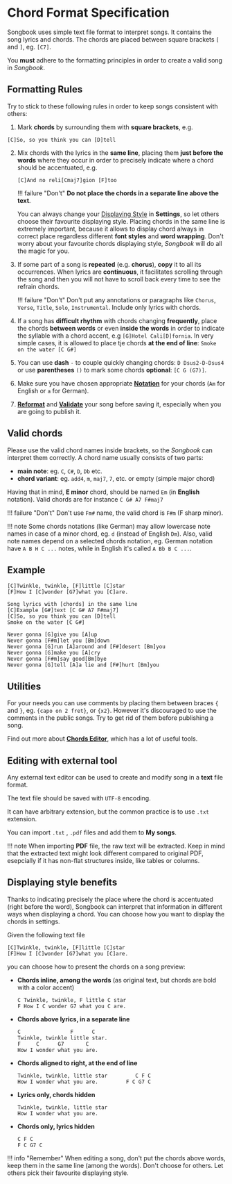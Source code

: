 # Chord Format Specification

Songbook uses simple text file format to interpret songs.
It contains the song lyrics and chords.
The chords are placed between square brackets `[` and `]`, eg. `[C7]`.

You **must** adhere to the formatting principles in order to create a valid song in *Songbook*.

## Formatting Rules
Try to stick to these following rules in order to keep songs consistent with others:

1. Mark **chords** by surrounding them with **square brackets**, e.g.
```
[C]So, so you think you can [D]tell
```

2.  Mix chords with the lyrics in the **same line**, placing them **just before the words** 
    where they occur in order to precisely indicate where a chord should be accentuated, e.g. 
    ```
    [C]And no reli[Cmaj7]gion [F]too
    ```

    !!! failure "Don't"
        **Do not place the chords in a separate line above the text**.

    You can always change your [Displaying Style](./displaying-styles.md) in **Settings**,
    so let others choose their favourite displaying style.
    Placing chords in the same line is extremely important, 
    because it allows to display chord always in correct place regardless different 
    **font styles** and **word wrapping**. 
    Don't worry about your favourite chords displaying style,
    *Songbook* will do all the magic for you.

3.  If some part of a song is **repeated** (e.g. **chorus**), **copy** it to all its occurrences. 
    When lyrics are **continuous**, it facilitates scrolling through the song and 
    then you will not have to scroll back every time to see the refrain chords. 

    !!! failure "Don't"
        Don't put any annotations or paragraphs like `Chorus`, `Verse`, `Title`, `Solo`, `Instrumental`. 
        Include only lyrics with chords.

4. If a song has **difficult rhythm** with chords changing **frequently**,
place the chords **between words** or even **inside the words** in order to indicate 
the syllable with a chord accent, e.g `[G]Hotel Cali[D]fornia`. 
In very simple cases, it is allowed to place tje chords **at the end of line**: `Smoke on the water [C G#]`

5. You can use **dash** `-` to couple quickly changing chords: 
`D Dsus2-D-Dsus4` or use **parentheses** `()` to mark some chords **optional**: `[C G (G7)]`.

6. Make sure you have chosen appropriate [**Notation**](./chords-notations.md) for your chords
(`Am` for English or `a` for German).

7. [**Reformat**](./chords-editor.md#tools) and [**Validate**](./chords-editor.md#tools) your song before saving it, 
especially when you are going to publish it.

## Valid chords
Please use the valid chord names inside brackets, so the *Songbook* can interpret them correctly.
A chord name usually consists of two parts:

- **main note**: eg. `C`, `C#`, `D`, `Db` etc.
- **chord variant**: eg. `add4`, `m`, `maj7`, `7`, etc. or empty (simple major chord)

Having that in mind, **E minor** chord, should be named `Em` (in **English** notation).
Valid chords are for instance `C G# A7 F#maj7`

!!! failure "Don't"
    Don't use `Fm#` name, the valid chord is `F#m` (F sharp minor).

!!! note
    Some chords notations (like German) may allow lowercase note names in case of a minor chord, eg. `d` (instead of English `Dm`).
    Also, valid note names depend on a selected chords notation, eg. German notation have `A B H C ...` notes, while in English it's called `A Bb B C ...`.

## Example
```
[C]Twinkle, twinkle, [F]little [C]star
[F]How I [C]wonder [G7]what you [C]are.

Song lyrics with [chords] in the same line
[C]Example [G#]text [C G# A7 F#maj7]
[C]So, so you think you can [D]tell
Smoke on the water [C G#]

Never gonna [G]give you [A]up
Never gonna [F#m]let you [Bm]down
Never gonna [G]run [A]around and [F#]desert [Bm]you
Never gonna [G]make you [A]cry
Never gonna [F#m]say good[Bm]bye
Never gonna [G]tell [A]a lie and [F#]hurt [Bm]you
```

## Utilities
For your needs you can use comments by placing them between braces `{` and `}`,
eg. `{capo on 2 fret}`, or `{x2}`.
However it's discouraged to use the comments in the public songs.
Try to get rid of them before publishing a song.

Find out more about [**Chords Editor**](./chords-editor.md), which has a lot of useful tools.

## Editing with external tool
Any external text editor can be used to create and modify song in a **text** file format.

The text file should be saved with `UTF-8` encoding.

It can have arbitrary extension, but the common practice is to use `.txt` extension.

You can import `.txt` , `.pdf` files and add them to **My songs**.

!!! note
    When importing **PDF** file, the raw text will be extracted.
    Keep in mind that the extracted text might look different compared to original PDF,
    esepcially if it has non-flat structures inside, like tables or columns.

## Displaying style benefits
Thanks to indicating precisely the place where the chord is accentuated (right before the word),
Songbook can interpret that information in different ways when displaying a chord.
You can choose how you want to display the chords in settings.

Given the following text file
```
[C]Twinkle, twinkle, [F]little [C]star
[F]How I [C]wonder [G7]what you [C]are.
```

you can choose how to present the chords on a song preview:

- **Chords inline, among the words** (as original text, but chords are bold with a color accent)
    ```
    C Twinkle, twinkle, F little C star
    F How I C wonder G7 what you C are.
    ```

- **Chords above lyrics, in a separate line**
    ```
    C                F      C
    Twinkle, twinkle little star.
    F     C      G7       C
    How I wonder what you are.
    ```

- **Chords aligned to right, at the end of line**
    ```
    Twinkle, twinkle, little star         C F C
    How I wonder what you are.         F C G7 C
    ```

- **Lyrics only, chords hidden**
    ```
    Twinkle, twinkle, little star
    How I wonder what you are.
    ```

- **Chords only, lyrics hidden**
    ```
    C F C
    F C G7 C
    ```

!!! info "Remember"
    When editing a song, don't put the chords above words, keep them in the same line (among the words).
    Don't choose for others.
    Let others pick their favourite displaying style.
